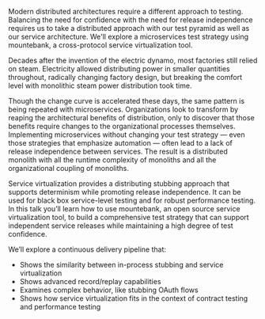 Modern distributed architectures require a different approach to testing. Balancing the need for confidence with the need for release independence requires us to take a distributed approach with our test pyramid as well as our service architecture. We'll explore a microservices test strategy using mountebank, a cross-protocol service virtualization tool.


Decades after the invention of the electric dynamo, most factories still relied on steam. Electricity allowed distributing power in smaller quantities throughout, radically changing factory design, but breaking the comfort level with monolithic steam power distribution took time.

Though the change curve is accelerated these days, the same pattern is being repeated with microservices. Organizations look to transform by reaping the architectural benefits of distribution, only to discover that those benefits require changes to the organizational processes themselves. Implementing microservices without changing your test strategy — even those strategies that emphasize automation — often lead to a lack of release independence between services. The result is a distributed monolith with all the runtime complexity of monoliths and all the organizational coupling of monoliths.

Service virtualization provides a distributing stubbing approach that supports determinism while promoting release independence. It can be used for black box service-level testing and for robust performance testing. In this talk you’ll learn how to use mountebank, an open source service virtualization tool, to build a comprehensive test strategy that can support independent service releases while maintaining a high degree of test confidence.

We’ll explore a continuous delivery pipeline that:
* Shows the similarity between in-process stubbing and service virtualization
* Shows advanced record/replay capabilities
* Examines complex behavior, like stubbing OAuth flows
* Shows how service virtualization fits in the context of contract testing and performance testing
